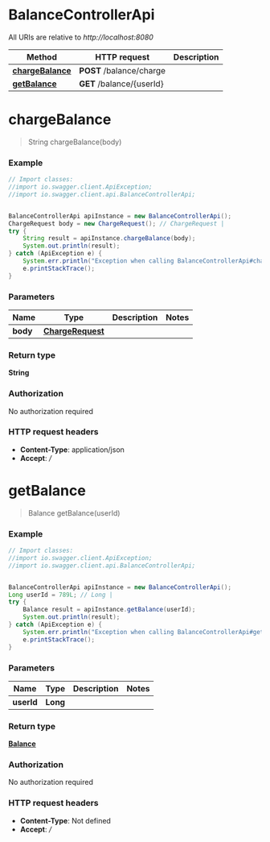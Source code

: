 # BalanceControllerApi

All URIs are relative to *http://localhost:8080*

Method | HTTP request | Description
------------- | ------------- | -------------
[**chargeBalance**](BalanceControllerApi.md#chargeBalance) | **POST** /balance/charge | 
[**getBalance**](BalanceControllerApi.md#getBalance) | **GET** /balance/{userId} | 

<a name="chargeBalance"></a>
# **chargeBalance**
> String chargeBalance(body)



### Example
```java
// Import classes:
//import io.swagger.client.ApiException;
//import io.swagger.client.api.BalanceControllerApi;


BalanceControllerApi apiInstance = new BalanceControllerApi();
ChargeRequest body = new ChargeRequest(); // ChargeRequest | 
try {
    String result = apiInstance.chargeBalance(body);
    System.out.println(result);
} catch (ApiException e) {
    System.err.println("Exception when calling BalanceControllerApi#chargeBalance");
    e.printStackTrace();
}
```

### Parameters

Name | Type | Description  | Notes
------------- | ------------- | ------------- | -------------
 **body** | [**ChargeRequest**](ChargeRequest.md)|  |

### Return type

**String**

### Authorization

No authorization required

### HTTP request headers

 - **Content-Type**: application/json
 - **Accept**: */*

<a name="getBalance"></a>
# **getBalance**
> Balance getBalance(userId)



### Example
```java
// Import classes:
//import io.swagger.client.ApiException;
//import io.swagger.client.api.BalanceControllerApi;


BalanceControllerApi apiInstance = new BalanceControllerApi();
Long userId = 789L; // Long | 
try {
    Balance result = apiInstance.getBalance(userId);
    System.out.println(result);
} catch (ApiException e) {
    System.err.println("Exception when calling BalanceControllerApi#getBalance");
    e.printStackTrace();
}
```

### Parameters

Name | Type | Description  | Notes
------------- | ------------- | ------------- | -------------
 **userId** | **Long**|  |

### Return type

[**Balance**](Balance.md)

### Authorization

No authorization required

### HTTP request headers

 - **Content-Type**: Not defined
 - **Accept**: */*

